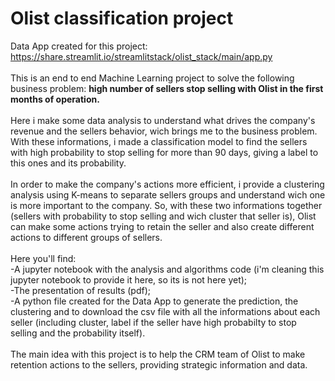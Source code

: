 # Olist classification project
Data App created for this project: https://share.streamlit.io/streamlitstack/olist_stack/main/app.py<br><br>
This is an end to end Machine Learning project to solve the following business problem: <b>high number of sellers stop selling with Olist in the first months of operation.</b><br><br>
Here i make some data analysis to understand what drives the company's revenue and the sellers behavior, wich brings me to the business problem. With these informations, i made a classification model to find the sellers with high probability to stop selling for more than 90 days, giving a label to this ones and its probability.<br><br> 
In order to make the company's actions more efficient, i provide a clustering analysis using K-means to separate sellers groups and understand wich one is more important to the company. So, with these two informations together (sellers with probability to stop selling and wich cluster that seller is), Olist can make some actions trying to retain the seller and also create different actions to different groups of sellers.<br><br>
Here you'll find:<br>
-A jupyter notebook with the analysis and algorithms code (i'm cleaning this jupyter notebook to provide it here, so its is not here yet);<br>
-The presentation of results (pdf);<br>
-A python file created for the Data App to generate the prediction, the clustering and to download the csv file with all the informations about each seller (including cluster, label if the seller have high probabilty to stop selling and the probability itself).<br><br>
The main idea with this project is to help the CRM team of Olist to make retention actions to the sellers, providing strategic information and data.
